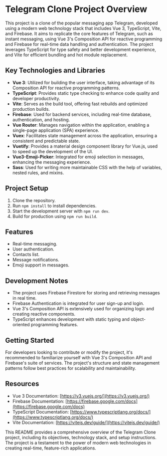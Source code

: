 # Telegram Clone Project Overview

This project is a clone of the popular messaging app Telegram, developed using a modern web technology stack that includes Vue 3, TypeScript, Vite, and Firebase. It aims to replicate the core features of Telegram, such as instant messaging, using Vue 3's Composition API for reactive programming and Firebase for real-time data handling and authentication. The project leverages TypeScript for type safety and better development experience, and Vite for efficient bundling and hot module replacement.

## Key Technologies and Libraries

- **Vue 3**: Utilized for building the user interface, taking advantage of its Composition API for reactive programming patterns.
- **TypeScript**: Provides static type checking to enhance code quality and developer productivity.
- **Vite**: Serves as the build tool, offering fast rebuilds and optimized production builds.
- **Firebase**: Used for backend services, including real-time database, authentication, and hosting.
- **Vue Router**: Manages navigation within the application, enabling a single-page application (SPA) experience.
- **Vuex**: Facilitates state management across the application, ensuring a consistent and predictable state.
- **Vuetify**: Provides a material design component library for Vue.js, used to speed up the development of the UI.
- **Vue3-Emoji-Picker**: Integrated for emoji selection in messages, enhancing the messaging experience.
- **Sass**: Used for writing more maintainable CSS with the help of variables, nested rules, and mixins.

## Project Setup

1. Clone the repository.
2. Run `npm install` to install dependencies.
3. Start the development server with `npm run dev`.
4. Build for production using `npm run build`.

## Features

- Real-time messaging.
- User authentication.
- Contacts list.
- Message notifications.
- Emoji support in messages.

## Development Notes

- The project uses Firebase Firestore for storing and retrieving messages in real time.
- Firebase Authentication is integrated for user sign-up and login.
- Vue 3's Composition API is extensively used for organizing logic and creating reactive components.
- TypeScript enhances development with static typing and object-oriented programming features.

## Getting Started

For developers looking to contribute or modify the project, it's recommended to familiarize yourself with Vue 3's Composition API and Firebase's suite of services. The project's structure and state management patterns follow best practices for scalability and maintainability.

## Resources

- Vue 3 Documentation: [https://v3.vuejs.org/](https://v3.vuejs.org/)
- Firebase Documentation: [https://firebase.google.com/docs](https://firebase.google.com/docs)
- TypeScript Documentation: [https://www.typescriptlang.org/docs/](https://www.typescriptlang.org/docs/)
- Vite Documentation: [https://vitejs.dev/guide/](https://vitejs.dev/guide/)

This README provides a comprehensive overview of the Telegram Clone project, including its objectives, technology stack, and setup instructions. The project is a testament to the power of modern web technologies in creating real-time, feature-rich applications.